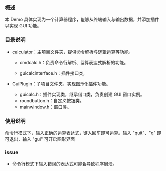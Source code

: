 ### 概述

本 Demo 具体实现为一个计算器程序，能够从终端输入与输出数据，并添加插件以实现 GUI 功能。

### 目录说明

+ calculator：主项目文件夹，提供命令解析与逻辑运算等功能。

  + cmdcalc.h：负责命令行解析、运算表达式解析的功能。

  + guicalcinterface.h：插件接口类。

+ GuiPlugin：子项目文件夹，实现图形化插件功能。
  + guicalc.h：插件实现类，继承借口类，负责创建 GUI 窗口实例。
  + roundbutton.h：自定义按钮类。
  + mainwindow.h：窗口类。

### 使用说明

命令行模式下，输入正确的运算表达式，键入回车即可运算。输入 "quit"、"q" 即可退出，输入 "gui" 可开启图形界面

### issue

+ 命令行模式下输入错误的表达式可能会导致程序崩溃。



